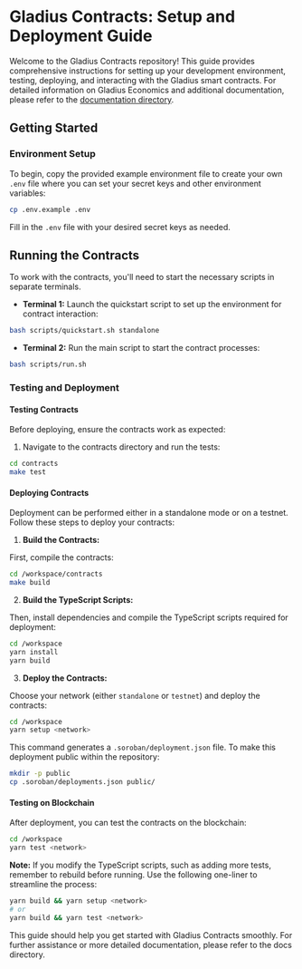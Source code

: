 # Gladius Contracts: Setup and Deployment Guide

Welcome to the Gladius Contracts repository! This guide provides comprehensive instructions for setting up your development environment, testing, deploying, and interacting with the Gladius smart contracts. For detailed information on Gladius Economics and additional documentation, please refer to the [documentation directory](./docs/README.md).

## Getting Started

### Environment Setup

To begin, copy the provided example environment file to create your own `.env` file where you can set your secret keys and other environment variables:

```sh
cp .env.example .env
```

Fill in the `.env` file with your desired secret keys as needed.

## Running the Contracts

To work with the contracts, you'll need to start the necessary scripts in separate terminals.

- **Terminal 1:** Launch the quickstart script to set up the environment for contract interaction:

```sh
bash scripts/quickstart.sh standalone
```

- **Terminal 2:** Run the main script to start the contract processes:

```sh
bash scripts/run.sh
```

### Testing and Deployment

#### Testing Contracts

Before deploying, ensure the contracts work as expected:

1. Navigate to the contracts directory and run the tests:

```sh
cd contracts
make test
```

#### Deploying Contracts

Deployment can be performed either in a standalone mode or on a testnet. Follow these steps to deploy your contracts:

1. **Build the Contracts:**

First, compile the contracts:

```bash
cd /workspace/contracts
make build
```

2. **Build the TypeScript Scripts:**

Then, install dependencies and compile the TypeScript scripts required for deployment:

```bash
cd /workspace
yarn install
yarn build
```

3. **Deploy the Contracts:**

Choose your network (either `standalone` or `testnet`) and deploy the contracts:

```sh
cd /workspace
yarn setup <network>
```

This command generates a `.soroban/deployment.json` file. To make this deployment public within the repository:

```sh
mkdir -p public
cp .soroban/deployments.json public/
```

#### Testing on Blockchain

After deployment, you can test the contracts on the blockchain:

```bash
cd /workspace
yarn test <network>
```

**Note:** If you modify the TypeScript scripts, such as adding more tests, remember to rebuild before running. Use the following one-liner to streamline the process:

```bash
yarn build && yarn setup <network>
# or
yarn build && yarn test <network>
```

This guide should help you get started with Gladius Contracts smoothly. For further assistance or more detailed documentation, please refer to the docs directory.
